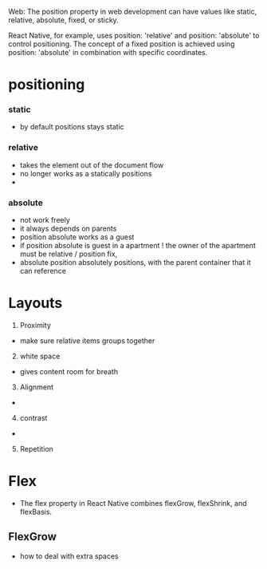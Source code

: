Web: The position property in web development can have values like static, relative, absolute, fixed, or sticky.

 React Native, for example, uses position: 'relative' and position: 'absolute' to control positioning. The concept of a fixed position is achieved using position: 'absolute' in combination with specific coordinates.

# positioning
### static
- by default positions stays static
### relative
- takes the element out of the document flow
- no longer works as a statically positions
- 
### absolute
- not work freely
- it always depends on parents
- position absolute works as a guest 
- if position absolute is guest in a apartment ! the owner of the apartment must be relative / position fix,
- absolute position absolutely positions, with the parent container that it can reference 

# Layouts
1. Proximity 
- make sure relative items groups together
2. white space
- gives content room for breath
3. Alignment
- 
4. contrast
- 
5. Repetition

# Flex
- The flex property in React Native combines flexGrow, flexShrink, and flexBasis.
## FlexGrow
- how to deal with extra spaces



